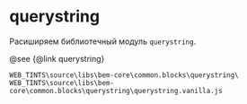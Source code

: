# querystring

Расиширяем библиотечный модуль `querystring`.

@see {@link querystring}

    WEB_TINTS\source\libs\bem-core\common.blocks\querystring\
    WEB_TINTS\source\libs\bem-core\common.blocks\querystring\querystring.vanilla.js

